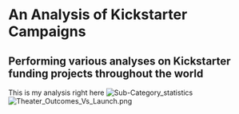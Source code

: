 # An Analysis of Kickstarter Campaigns
Performing various analyses on Kickstarter funding projects throughout the world
---
This is my analysis right here ![Sub-Category_statistics](/Users/bobbyheyrat/documents/Master_Folder/Crowdfunding_Analysis/Sub-Category_statistics.png)
![Theater_Outcomes_Vs_Launch.png](/Users/bobbyheyrat/documents/Master_Folder/Module_1_Challenge/Resources)
